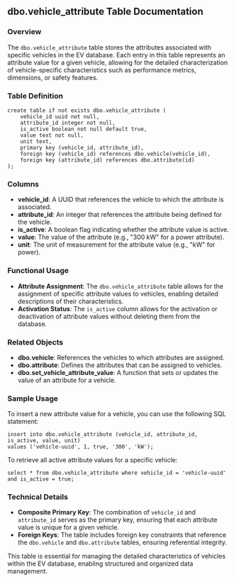 ## dbo.vehicle_attribute Table Documentation

### Overview

The `dbo.vehicle_attribute` table stores the attributes associated with specific vehicles in the EV database. Each entry in this table represents an attribute value for a given vehicle, allowing for the detailed characterization of vehicle-specific characteristics such as performance metrics, dimensions, or safety features.

### Table Definition

```plsql
create table if not exists dbo.vehicle_attribute (
    vehicle_id uuid not null,
    attribute_id integer not null,
    is_active boolean not null default true,
    value text not null,
    unit text,
    primary key (vehicle_id, attribute_id),
    foreign key (vehicle_id) references dbo.vehicle(vehicle_id),
    foreign key (attribute_id) references dbo.attribute(id)
);
```

### Columns

- **vehicle_id**: A UUID that references the vehicle to which the attribute is associated.
- **attribute_id**: An integer that references the attribute being defined for the vehicle.
- **is_active**: A boolean flag indicating whether the attribute value is active.
- **value**: The value of the attribute (e.g., "300 kW" for a power attribute).
- **unit**: The unit of measurement for the attribute value (e.g., "kW" for power).

### Functional Usage

- **Attribute Assignment**: The `dbo.vehicle_attribute` table allows for the assignment of specific attribute values to vehicles, enabling detailed descriptions of their characteristics.
- **Activation Status**: The `is_active` column allows for the activation or deactivation of attribute values without deleting them from the database.

### Related Objects

- **dbo.vehicle**: References the vehicles to which attributes are assigned.
- **dbo.attribute**: Defines the attributes that can be assigned to vehicles.
- **dbo.set_vehicle_attribute_value**: A function that sets or updates the value of an attribute for a vehicle.

### Sample Usage

To insert a new attribute value for a vehicle, you can use the following SQL statement:

```plsql
insert into dbo.vehicle_attribute (vehicle_id, attribute_id, is_active, value, unit)
values ('vehicle-uuid', 1, true, '300', 'kW');
```

To retrieve all active attribute values for a specific vehicle:

```plsql
select * from dbo.vehicle_attribute where vehicle_id = 'vehicle-uuid' and is_active = true;
```

### Technical Details

- **Composite Primary Key**: The combination of `vehicle_id` and `attribute_id` serves as the primary key, ensuring that each attribute value is unique for a given vehicle.
- **Foreign Keys**: The table includes foreign key constraints that reference the `dbo.vehicle` and `dbo.attribute` tables, ensuring referential integrity.

This table is essential for managing the detailed characteristics of vehicles within the EV database, enabling structured and organized data management.